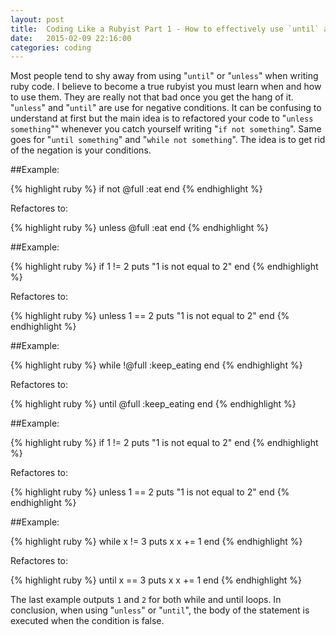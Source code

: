 ```yaml
---
layout: post
title:  Coding Like a Rubyist Part 1 - How to effectively use `until` and `unless`.
date:   2015-02-09 22:16:00
categories: coding
---
```


Most people tend to shy away from using "`until`" or "`unless`" when writing ruby code. I believe to become a true rubyist you must learn when and how to use them. They are really not that bad once you get the hang of it. "`unless`" and "`until`" are use for negative conditions. It can be confusing to understand at first but the main idea is to refactored your code to "`unless something`"" whenever you catch yourself writing "`if not something`". Same goes for "`until something`" and "`while not something`". The idea is to get rid of the negation is your conditions.

##Example:

{% highlight ruby %}
if not @full
  :eat
end
{% endhighlight %}

Refactores to:

{% highlight ruby %}
unless @full
  :eat
end
{% endhighlight %}

##Example:

{% highlight ruby %}
if 1 != 2
  puts "1 is not equal to 2"
end
{% endhighlight %}

Refactores to:

{% highlight ruby %}
unless 1 == 2
  puts "1 is not equal to 2"
end
{% endhighlight %}

##Example:

{% highlight ruby %}
while !@full
  :keep_eating
end
{% endhighlight %}

Refactores to:

{% highlight ruby %}
until @full
  :keep_eating
end
{% endhighlight %}

##Example:

{% highlight ruby %}
if 1 != 2
  puts "1 is not equal to 2"
end
{% endhighlight %}

Refactores to:

{% highlight ruby %}
unless 1 == 2
  puts "1 is not equal to 2"
end
{% endhighlight %}

##Example:

{% highlight ruby %}
while x != 3
  puts x
  x += 1
end
{% endhighlight %}

Refactores to:

{% highlight ruby %}
until x == 3
  puts x
  x += 1
end
{% endhighlight %}

The last example outputs `1` and `2` for both while and until loops. In conclusion, when using "`unless`" or "`until`", the body of the statement is executed when the condition is false.


















